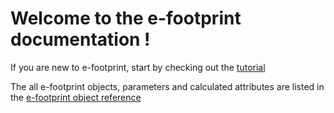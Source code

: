 # Welcome to the e-footprint documentation !

If you are new to e-footprint, start by checking out the [tutorial](tutorial_reformated.md)

The all e-footprint objects, parameters and calculated attributes are listed in the [e-footprint object reference](object_reference.md) 